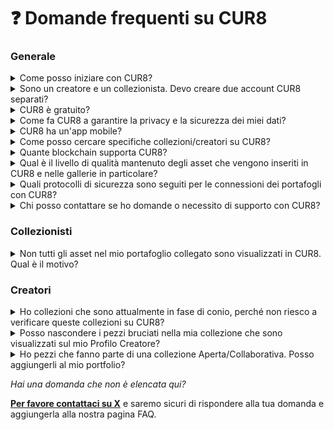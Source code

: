 # ❓ Domande frequenti su CUR8

### Generale

<details>

<summary>Come posso iniziare con CUR8?</summary>

Per iniziare con CUR8, semplicemente [**registrati per un account**](https://app.cur8.io/home) sul nostro sito web. Da lì, sarai guidato attraverso il processo di configurazione del tuo profilo.

</details>

<details>

<summary>Sono un creatore e un collezionista. Devo creare due account CUR8 separati?</summary>

No, è necessario solo 1 account. CUR8 permette agli utenti che sono sia creatori che collezionisti di avere entrambi i profili in un unico account.

</details>

<details>

<summary>CUR8 è gratuito?</summary>

Sì, CUR8 offre una versione base gratuita che permette agli utenti di curare una galleria e accedere alle funzionalità di base. Per gli utenti che cercano funzionalità avanzate e capacità maggiori, offriamo anche [**piani di abbonamento premium**](../collectors/profile-setup/subscription-plans.md).

</details>

<details>

<summary>Come fa CUR8 a garantire la privacy e la sicurezza dei miei dati?</summary>

La nostra piattaforma è costruita con la privacy e la sicurezza al suo nucleo. Adottiamo rigorose normative sulla protezione dei dati e implementiamo misure di sicurezza robuste per proteggere le tue informazioni. Per informazioni più dettagliate, si prega di fare riferimento alla nostra [**Politica sulla Privacy**](../legal/privacy-policy.md).

</details>

<details>

<summary>CUR8 ha un'app mobile?</summary>

No, ma l'app CUR8 è ottimizzata per dispositivi mobili/tablet e può essere accessibile con questi dispositivi.

</details>

<details>

<summary>Come posso cercare specifiche collezioni/creatori su CUR8?</summary>

CUR8 dispone di un potente strumento di ricerca nella parte superiore destra dell'app che puoi utilizzare per cercare nomi di creatori/collezioni e usare #tags&#x20;

![](<../.gitbook/assets/Screenshot 2025-01-13 at 15.53.13.png>)

</details>

<details>

<summary>Quante blockchain supporta CUR8?</summary>

Più di 10 blockchain inclusi Bitcoin Ordinals, Ethereum, Avalanche, Arbitrum One, Base, Solana, BNB Chain, Cardano, Linea, ApeChain, Immutable X, Optimism, Polygon, Shape, Tezos e Zora. Sui e Abstract chain saranno integrati con CUR8 a breve.

</details>

<details>

<summary>Qual è il livello di qualità mantenuto degli asset che vengono inseriti in CUR8 e nelle gallerie in particolare?</summary>

CUR8 cerca di ottimizzare la qualità dell'immagine e la dimensione del file in base alla dimensione dello schermo. Per schermi più grandi, cerchiamo di accedere all'immagine di qualità più alta disponibile. Tuttavia, a causa di problemi con IPFS e le reti di consegna dei contenuti, a volte non siamo in grado di caricare rapidamente i file e torneremo alla dimensione dell'immagine più grande a cui abbiamo accesso.

</details>

<details>

<summary>Quali protocolli di sicurezza sono seguiti per le connessioni dei portafogli con CUR8?</summary>

CUR8 si connette solo con i portafogli per dimostrare che i nostri utenti controllano effettivamente i loro portafogli e non inviano transazioni alla blockchain. Inoltre, permettiamo agli utenti di collegare i portafogli subito dopo la connessione, il che poi permette loro di sfogliare sempre il contenuto del loro portafoglio senza mai dover riconnettere. Non interagiamo con nessun contratto intelligente su CUR8 e attualmente colleghiamo solo a mercati esterni affidabili. Suggeriamo anche di usare un portafoglio più piccolo per testare prima i nostri servizi se richiedi precauzioni aggiuntive o hai preoccupazioni.

</details>

<details>

<summary>Chi posso contattare se ho domande o necessito di supporto con CUR8?</summary>

Se hai domande o necessiti di supporto, [**per favore contattaci tramite i nostri canali social ufficiali**](official-links.md). Il nostro team è dedicato a fornire risposte tempestive e utili per garantire la migliore esperienza con CUR8.

</details>

### Collezionisti

<details>

<summary>Non tutti gli asset nel mio portafoglio collegato sono visualizzati in CUR8. Qual è il motivo?</summary>

Ci possono essere diversi motivi per cui alcuni asset non sono visualizzati in CUR8:

1. Il provider di API dei dati token che CUR8 utilizza attribuisce punteggi di spam a certi NFT che sono stati airdroppati o di natura maligna e quindi non verranno visualizzati.
2. I nuovi NFT che vengono raccolti possono impiegare del tempo per essere visualizzati in CUR8. Puoi provare a sincronizzare i nuovi asset su CUR8 cliccando sul pulsante di sincronizzazione accanto a 'Connect.'

<img src="../.gitbook/assets/Screenshot 2025-01-13 at 14.42.22.png" alt="" data-size="original">



</details>

### Creatori

<details>

<summary>Ho collezioni che sono attualmente in fase di conio, perché non riesco a verificare queste collezioni su CUR8?</summary>

L'API dei dati token che CUR8 utilizza non riconosce le collezioni in cui non sono stati ancora effettuati conii.

Se questo non è il caso e stai ancora avendo problemi a verificare le tue collezioni, [**per favore contattaci su X**](https://x.com/Cur8Labs) così possiamo aiutarti a controllare.

</details>

<details>

<summary>Posso nascondere i pezzi bruciati nella mia collezione che sono visualizzati sul mio Profilo Creatore?</summary>

Sì, puoi nascondere i pezzi bruciati e persino mettere in evidenza alcuni che vuoi che i collezionisti vedano sul tuo profilo. [**Scopri di più qui.**](../creators/feature-pieces.md)

</details>

<details>

<summary>Ho pezzi che fanno parte di una collezione Aperta/Collaborativa. Posso aggiungerli al mio portfolio?</summary>

Attualmente questo non è possibile con CUR8. È buona pratica coniare sempre il tuo lavoro in collezioni che crei. Questo aiuta il nostro team a verificare che tu sia il proprietario della collezione e ti dà un maggiore controllo su ciò che viene aggiunto alla tua collezione.

</details>



_Hai una domanda che non è elencata qui?_&#x20;

[**Per favore contattaci su X**](https://x.com/Cur8Labs) e saremo sicuri di rispondere alla tua domanda e aggiungerla alla nostra pagina FAQ.